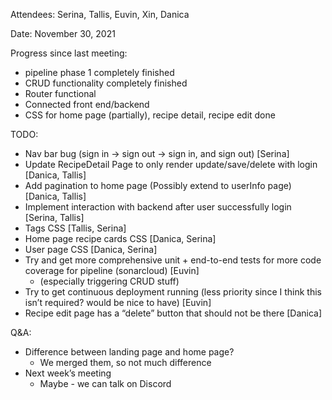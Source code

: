 Attendees: Serina, Tallis, Euvin, Xin, Danica

Date: November 30, 2021

Progress since last meeting:
- pipeline phase 1 completely finished
- CRUD functionality completely finished
- Router functional 
- Connected front end/backend
- CSS for home page (partially), recipe detail, recipe edit done

TODO:
- Nav bar bug (sign in -> sign out -> sign in, and sign out) [Serina]
- Update RecipeDetail Page to only render update/save/delete with login [Danica, Tallis]
- Add pagination to home page (Possibly extend to userInfo page) [Danica, Tallis]
- Implement interaction with backend after user successfully login [Serina, Tallis]
- Tags CSS [Tallis, Serina]
- Home page recipe cards CSS [Danica, Serina]
- User page CSS [Danica, Serina]
- Try and get more comprehensive unit + end-to-end tests for more code coverage for pipeline (sonarcloud) [Euvin]
  - (especially triggering CRUD stuff)
- Try to get continuous deployment running (less priority since I think this isn’t required? would be nice to have) [Euvin]
- Recipe edit page has a “delete” button that should not be there [Danica]

Q&A:
- Difference between landing page and home page?
  - We merged them, so not much difference
- Next week’s meeting
  - Maybe - we can talk on Discord
